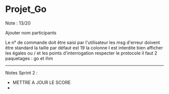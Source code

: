 # Projet_Go

Note : 13/20

Ajouter nom participants

Le n° de commande doit être saisi par l'utilisateur
les msg d'erreur doivent être standard
la taille par défaut est 19
la colonne I est interdite
bien afficher les égales ou / et les points d'interrogation
respecter le protocole
il faut 2 paquetages : go et ihm 

------
Notes Sprint 2 :

- METTRE A JOUR LE SCORE
- 
